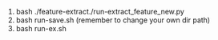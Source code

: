 1. bash ./feature-extract./run-extract_feature_new.py
2. bash run-save.sh (remember to change your own dir path)
3. bash run-ex.sh